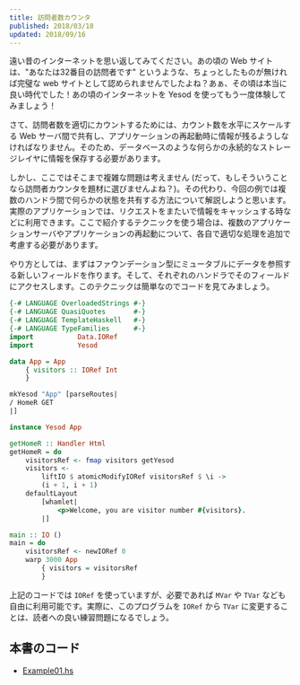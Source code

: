 ```yaml
---
title: 訪問者数カウンタ
published: 2018/03/18
updated: 2018/09/16
---
```


遠い昔のインターネットを思い返してみてください。あの頃の Web サイトは、"あなたは32番目の訪問者です" というような、ちょっとしたものが無ければ完璧な web サイトとして認められませんでしたよね？あぁ、その頃は本当に良い時代でした！あの頃のインターネットを Yesod を使ってもう一度体験してみましょう！

さて、訪問者数を適切にカウントするためには、カウント数を水平にスケールする Web サーバ間で共有し、アプリケーションの再起動時に情報が残るようしなければなりません。そのため、データベースのような何らかの永続的なストレージレイヤに情報を保存する必要があります。

しかし、ここではそこまで複雑な問題は考えません (だって、もしそういうことなら訪問者カウンタを題材に選びませんよね？)。その代わり、今回の例では複数のハンドラ間で何らかの状態を共有する方法について解説しようと思います。実際のアプリケーションでは、リクエストをまたいで情報をキャッシュする時などに利用できます。ここで紹介するテクニックを使う場合は、複数のアプリケーションサーバやアプリケーションの再起動について、各自で適切な処理を追加で考慮する必要があります。

やり方としては、まずはファウンデーション型にミュータブルにデータを参照する新しいフィールドを作ります。そして、それぞれのハンドラでそのフィールドにアクセスします。このテクニックは簡単なのでコードを見てみましょう。

```haskell
{-# LANGUAGE OverloadedStrings #-}
{-# LANGUAGE QuasiQuotes       #-}
{-# LANGUAGE TemplateHaskell   #-}
{-# LANGUAGE TypeFamilies      #-}
import           Data.IORef
import           Yesod

data App = App
    { visitors :: IORef Int
    }

mkYesod "App" [parseRoutes|
/ HomeR GET
|]

instance Yesod App

getHomeR :: Handler Html
getHomeR = do
    visitorsRef <- fmap visitors getYesod
    visitors <-
        liftIO $ atomicModifyIORef visitorsRef $ \i ->
        (i + 1, i + 1)
    defaultLayout
        [whamlet|
            <p>Welcome, you are visitor number #{visitors}.
        |]

main :: IO ()
main = do
    visitorsRef <- newIORef 0
    warp 3000 App
        { visitors = visitorsRef
        }
```

上記のコードでは `IORef` を使っていますが、必要であれば `MVar` や `TVar` なども自由に利用可能です。実際に、このプログラムを `IORef` から `TVar` に変更することは、読者への良い練習問題になるでしょう。

## 本書のコード

- [Example01.hs](https://github.com/e-bigmoon/haskell-blog/tree/master/sample-code/yesod/examples/ex06/Example01.hs)